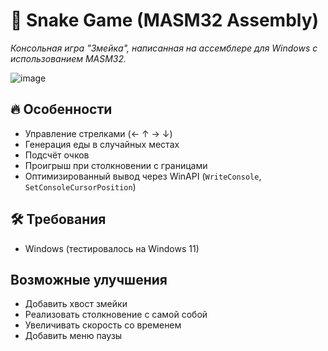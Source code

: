 # 🐍 Snake Game (MASM32 Assembly)

*Консольная игра "Змейка", написанная на ассемблере для Windows с использованием MASM32.*

![image](https://github.com/user-attachments/assets/b7774ce8-565c-497a-9013-2e3f89af96a5)


## 🔥 Особенности
- Управление стрелками (← ↑ → ↓)
- Генерация еды в случайных местах
- Подсчёт очков
- Проигрыш при столкновении с границами
- Оптимизированный вывод через WinAPI (`WriteConsole`, `SetConsoleCursorPosition`)

## 🛠 Требования
- Windows (тестировалось на Windows 11)

## Возможные улучшения
- Добавить хвост змейки
- Реализовать столкновение с самой собой
- Увеличивать скорость со временем
- Добавить меню паузы
